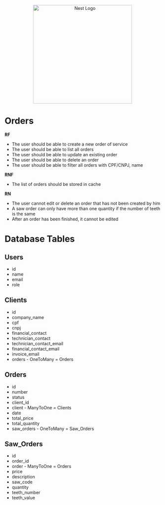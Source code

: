 <p align="center">
  <a href="http://nestjs.com/" target="blank"><img src="https://nestjs.com/img/logo_text.svg" width="320" alt="Nest Logo" /></a>
</p>

# Orders

**RF**

- The user should be able to create a new order of service
- The user should be able to list all orders
- The user should be able to update an existing order
- The user should be able to delete an order
- The user should be able to filter all orders with CPF/CNPJ, name

**RNF**

- The list of orders should be stored in cache

**RN**

- The user cannot edit or delete an order that has not been created by him
- A saw order can only have more than one quantity if the number of teeth is the same
- After an order has been finished, it cannot be edited

# Database Tables

## Users

- id
- name
- email
- role

## Clients

- id
- company_name
- cpf
- cnpj
- financial_contact
- technician_contact
- technician_contact_email
- financial_contact_email
- invoice_email
- orders - OneToMany = Orders

## Orders

- id
- number
- status
- client_id
- client - ManyToOne = Clients
- date
- total_price
- total_quantity
- saw_orders - OneToMany = Saw_Orders

## Saw_Orders

- id
- order_id
- order - ManyToOne = Orders
- price
- description
- saw_code
- quantity
- teeth_number
- teeth_value

<!-- # Routing

## Clients Controller:

| Route/endpoint  | Job                         | Method |
| --------------- | --------------------------- | ------ |
| /clients        | Create a new client account | POST   |
| /clients/avatar | Update user's avatar        | PATCH  |

## Orders Controller:

| Route/endpoint | Job                  | Method |
| -------------- | -------------------- | ------ |
| /orders        | Create new order     | POST   |
| /orders/reset  | Change user password | POST   | -->
